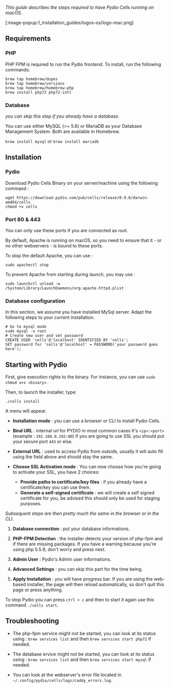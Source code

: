 _This guide describes the steps required to have Pydio Cells running on macOS._

[:image-popup:1_installation_guides/logos-os/logo-mac.png]

## Requirements

### PHP

PHP FPM is required to run the Pydio frontend. To install, run the following commands:

```
brew tap homebrew/dupes
brew tap homebrew/versions
brew tap homebrew/homebrew-php
brew install php72 php72-intl
```

### Database 
*you can skip this step if you already have a database.*

You can use either MySQL (>= 5.6) or MariaDB as your Database Management System. Both are available in Homebrew.

```brew install mysql```
or
```brew install mariadb```

## Installation

### Pydio

Download Pydio Cells Binary on your server/machine using the following command :

```
wget https://download.pydio.com/pub/cells/release/0.9.0/darwin-amd64/cells
chmod +x cells
```

### Port 80 & 443

You can only use these ports if you are connected as root.

By default, Apache is running on macOS, so you need to ensure that it - or no other webservers - is bound to these ports.

To stop the default Apache, you can use : 

```sudo apachectl stop```

To prevent Apache from starting during launch, you may use :

```sudo launchctl unload -w /System/Library/LaunchDaemons/org.apache.httpd.plist```

### Database configuration

In this section, we assume you have installed MySql server. Adapt the following steps to your current installation.

```
# Go to mysql mode
sudo mysql -u root
# Create new user and set password
CREATE USER 'cells'@'localhost' IDENTIFIED BY 'cells';
SET password for 'cells'@'localhost' = PASSWORD('your password goes here');
```

## Starting with Pydio

First, give execution rights to the binary. For instance, you can use `sudo chmod u+x <binary>`.

Then, to launch the installer, type:

```./cells install```

A menu will appear.

* **Installation mode** : you can use a browser or CLI to install Pydio Cells.

* **Bind URL** : internal url for PYDIO in most common cases it's `<ip>:<port>`(example : `192.168.0.192:80`) if you are going to use SSL you should put your secure port `443` or else.

* **External URL** : used to access Pydio from outside, usually it will auto fill using the field above and should stay the same.

* **Choose SSL Activation mode** : You can now choose how you're going to activate your SSL, you have 2 choices:
   * **Provide paths to certificate/key files** : if you already have a certificate/key you can use them.
   * **Generate a self-signed certificate** : we will create a self signed certificate for you, be advised this should only be used for staging purposes.


*Subsequent steps are then pretty much the same in the browser or in the CLI.*

1. **Database connection** : put your database informations.

2. **PHP-FPM Detection** : the installer detects your version of php-fpm and if there are missing packages.
If you have a warning because you're using php 5.5.9, don't worry and press next.

3. **Admin User** : Pydio's Admin user informations.

4. **Advanced Settings** : you can skip this part for the time being.

5. **Apply Installation** : you will have progress bar. If you are using the web-based installer, the page will then reload automatically, so don't quit this page or press anything.

To stop Pydio you can press `ctrl + c` and then to start it again use this command
`./cells start`.

## Troubleshooting

* The php-fpm service might not be started, you can look at its status using : `brew services list` and then `brew services start php72` if needed.

* The database ervice might not be started, you can look at its status using : `brew services list` and then `brew services start mysql` if needed.

* You can look at the webserver's error file located in `~/.config/pydio/cells/logs/caddy_errors.log`.

